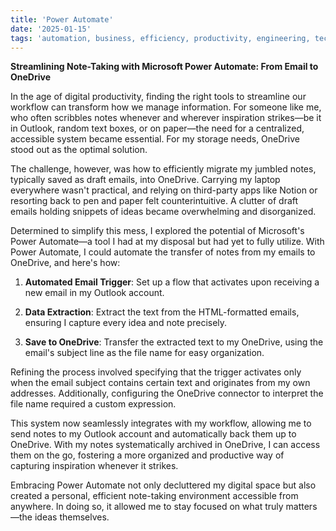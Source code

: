 ```yaml
---
title: 'Power Automate'
date: '2025-01-15'
tags: 'automation, business, efficiency, productivity, engineering, technology'
---
```


**Streamlining Note-Taking with Microsoft Power Automate: From Email to OneDrive**

In the age of digital productivity, finding the right tools to streamline our workflow can transform how we manage information. For someone like me, who often scribbles notes whenever and wherever inspiration strikes—be it in Outlook, random text boxes, or on paper—the need for a centralized, accessible system became essential. For my storage needs, OneDrive stood out as the optimal solution.

The challenge, however, was how to efficiently migrate my jumbled notes, typically saved as draft emails, into OneDrive. Carrying my laptop everywhere wasn't practical, and relying on third-party apps like Notion or resorting back to pen and paper felt counterintuitive. A clutter of draft emails holding snippets of ideas became overwhelming and disorganized.

Determined to simplify this mess, I explored the potential of Microsoft's Power Automate—a tool I had at my disposal but had yet to fully utilize. With Power Automate, I could automate the transfer of notes from my emails to OneDrive, and here's how:

1. **Automated Email Trigger**: Set up a flow that activates upon receiving a new email in my Outlook account.

2. **Data Extraction**: Extract the text from the HTML-formatted emails, ensuring I capture every idea and note precisely.

3. **Save to OneDrive**: Transfer the extracted text to my OneDrive, using the email's subject line as the file name for easy organization.

Refining the process involved specifying that the trigger activates only when the email subject contains certain text and originates from my own addresses. Additionally, configuring the OneDrive connector to interpret the file name required a custom expression.

This system now seamlessly integrates with my workflow, allowing me to send notes to my Outlook account and automatically back them up to OneDrive. With my notes systematically archived in OneDrive, I can access them on the go, fostering a more organized and productive way of capturing inspiration whenever it strikes.

Embracing Power Automate not only decluttered my digital space but also created a personal, efficient note-taking environment accessible from anywhere. In doing so, it allowed me to stay focused on what truly matters—the ideas themselves.
